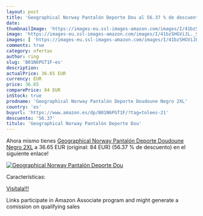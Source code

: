 ```yaml
---
layout: post
title: 'Geographical Norway Pantalón Deporte Dou al 56.37 % de descuento'
date: 
thumbnailImage: 'https://images-eu.ssl-images-amazon.com/images/I/41bzSHGViJL._SL200_.jpg'
image: 'https://images-eu.ssl-images-amazon.com/images/I/41bzSHGViJL._SL200_.jpg'
images: [ 'https://images-eu.ssl-images-amazon.com/images/I/41bzSHGViJL._SL200_.jpg' ]
comments: true
category: ofertas
author: ring
slug: 'B01N6PGT1F-es'
description:
actualPrice: 36.65 EUR
currency: EUR
price: 36.65
comparePrice: 84 EUR
inStock: true
prodname: 'Geographical Norway Pantalón Deporte Doudoune Negro 2XL'
country: 'es'
buyurl: 'https://www.amazon.es/dp/B01N6PGT1F/?tag=tolees-21'
descuento: '56.37'
titulo: 'Geographical Norway Pantalón Deporte Dou'
---
```


Ahora mismo tienes [Geographical Norway Pantalón Deporte Doudoune Negro 2XL](https://www.amazon.es/dp/B01N6PGT1F/?tag=tolees-21) a 36.65 EUR (original: 84 EUR) (56.37 %  de descuento) en el siguiente enlace!

[![Geographical Norway Pantalón Deporte Dou](https://images-eu.ssl-images-amazon.com/images/I/41bzSHGViJL._SL200_.jpg)](https://www.amazon.es/dp/B01N6PGT1F/?tag=tolees-21)

Características:


[Visítala!!!](https://www.amazon.es/dp/B01N6PGT1F/?tag=tolees-21)

Links participate in Amazon Associate program and might generate a comission on qualifying sales

